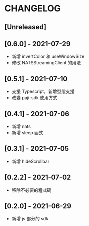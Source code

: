 # CHANGELOG

## [Unreleased]

## [0.6.0] - 2021-07-29

* 新增 invertColor 和 useWindowSize
* 修改 NATSStreamingClient 的用法

## [0.5.1] - 2021-07-10

* 支援 Typescript，新增型態支援
* 改變 paji-sdk 使用方式

## [0.4.1] - 2021-07-06

* 新增 nats
* 新增 sleep 函式

## [0.3.1] - 2021-07-05

* 新增 hideScrollbar

## [0.2.2] - 2021-07-02

* 移除不必要的程式碼

## [0.2.0] - 2021-06-29

* 新增 js 部分的 sdk
